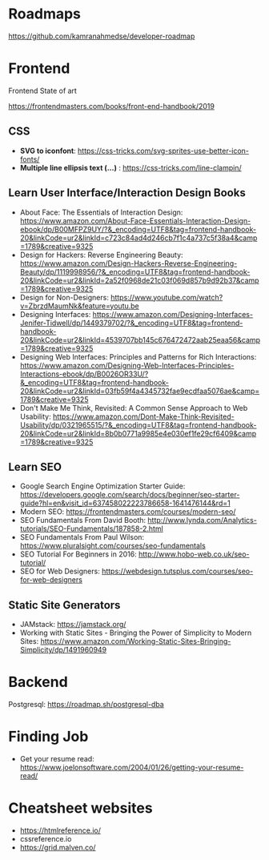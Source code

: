 # Roadmaps

https://github.com/kamranahmedse/developer-roadmap

# Frontend
Frontend State of art

https://frontendmasters.com/books/front-end-handbook/2019

## CSS

- **SVG to iconfont**: https://css-tricks.com/svg-sprites-use-better-icon-fonts/
- **Multiple line ellipsis text (...)** : https://css-tricks.com/line-clampin/

## Learn User Interface/Interaction Design Books

- About Face: The Essentials of Interaction Design: https://www.amazon.com/About-Face-Essentials-Interaction-Design-ebook/dp/B00MFPZ9UY/?&_encoding=UTF8&tag=frontend-handbook-20&linkCode=ur2&linkId=c723c84ad4d246cb7f1c4a737c5f38a4&camp=1789&creative=9325
- Design for Hackers: Reverse Engineering Beauty: https://www.amazon.com/Design-Hackers-Reverse-Engineering-Beauty/dp/1119998956/?&_encoding=UTF8&tag=frontend-handbook-20&linkCode=ur2&linkId=2a52f0968de21c03f069d857b9d92b37&camp=1789&creative=9325
- Design for Non-Designers: https://www.youtube.com/watch?v=ZbrzdMaumNk&feature=youtu.be
- Designing Interfaces: https://www.amazon.com/Designing-Interfaces-Jenifer-Tidwell/dp/1449379702/?&_encoding=UTF8&tag=frontend-handbook-20&linkCode=ur2&linkId=4539707bb145c676472472aab25eaa56&camp=1789&creative=9325
- Designing Web Interfaces: Principles and Patterns for Rich Interactions: https://www.amazon.com/Designing-Web-Interfaces-Principles-Interactions-ebook/dp/B0026OR33U/?&_encoding=UTF8&tag=frontend-handbook-20&linkCode=ur2&linkId=03fb59f4a4345732fae9ecdfaa5076ae&camp=1789&creative=9325
- Don't Make Me Think, Revisited: A Common Sense Approach to Web Usability: https://www.amazon.com/Dont-Make-Think-Revisited-Usability/dp/0321965515/?&_encoding=UTF8&tag=frontend-handbook-20&linkCode=ur2&linkId=8b0b0771a9985e4e030ef1fe29cf6409&camp=1789&creative=9325

## Learn SEO

- Google Search Engine Optimization Starter Guide: https://developers.google.com/search/docs/beginner/seo-starter-guide?hl=en&visit_id=637458022223786658-1641476144&rd=1
- Modern SEO: https://frontendmasters.com/courses/modern-seo/
- SEO Fundamentals From David Booth: http://www.lynda.com/Analytics-tutorials/SEO-Fundamentals/187858-2.html
- SEO Fundamentals From Paul Wilson: https://www.pluralsight.com/courses/seo-fundamentals
- SEO Tutorial For Beginners in 2016: http://www.hobo-web.co.uk/seo-tutorial/
- SEO for Web Designers: https://webdesign.tutsplus.com/courses/seo-for-web-designers

## Static Site Generators

- JAMstack: https://jamstack.org/
- Working with Static Sites - Bringing the Power of Simplicity to Modern Sites: https://www.amazon.com/Working-Static-Sites-Bringing-Simplicity/dp/1491960949

# Backend

Postgresql: https://roadmap.sh/postgresql-dba

# Finding Job

- Get your resume read: https://www.joelonsoftware.com/2004/01/26/getting-your-resume-read/



# Cheatsheet websites

- https://htmlreference.io/
- cssreference.io
- https://grid.malven.co/
